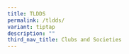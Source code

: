 ```yaml
---
title: TLDDS
permalink: /tldds/
variant: tiptap
description: ""
third_nav_title: Clubs and Societies
---
```

